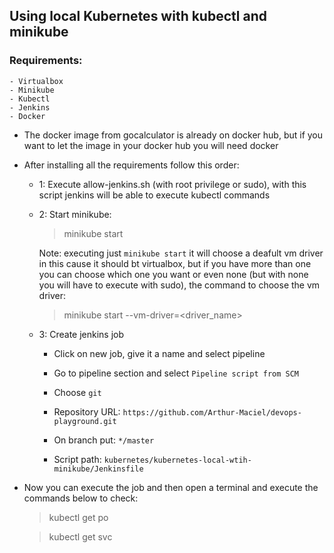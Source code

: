 ## Using local Kubernetes with kubectl and minikube

### Requirements:

    - Virtualbox
    - Minikube
    - Kubectl
    - Jenkins
    - Docker

* The docker image from gocalculator is already on docker hub, but if you want to let the image in your docker hub you will need docker

* After installing all the requirements follow this order:

    - 1: Execute allow-jenkins.sh (with root privilege or sudo), with this script jenkins will be able to execute kubectl commands

    - 2: Start minikube: 
        > minikube start

        Note: executing just ``minikube start`` it will choose a deafult vm driver in this cause it should bt virtualbox, but if you have more than one you can choose which one you want or even none (but with none you will have to execute with sudo), the command to choose the vm driver:
        > minikube start --vm-driver=<driver_name>

    - 3: Create jenkins job

        - Click on new job, give it a name and select pipeline

        - Go to pipeline section and select ``Pipeline script from SCM``

        - Choose ``git``

        - Repository URL: ``https://github.com/Arthur-Maciel/devops-playground.git``

        - On branch put: ``*/master``

        - Script path: ``kubernetes/kubernetes-local-wtih-minikube/Jenkinsfile``

* Now you can execute the job and then open a terminal and execute the commands below to check:

    > kubectl get po

    > kubectl get svc